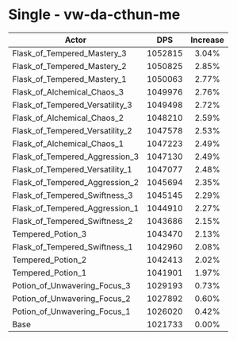 # Single - vw-da-cthun-me
| Actor | DPS | Increase |
|---|:---:|:---:|
|Flask_of_Tempered_Mastery_3|1052815|3.04%|
|Flask_of_Tempered_Mastery_2|1050825|2.85%|
|Flask_of_Tempered_Mastery_1|1050063|2.77%|
|Flask_of_Alchemical_Chaos_3|1049976|2.76%|
|Flask_of_Tempered_Versatility_3|1049498|2.72%|
|Flask_of_Alchemical_Chaos_2|1048210|2.59%|
|Flask_of_Tempered_Versatility_2|1047578|2.53%|
|Flask_of_Alchemical_Chaos_1|1047223|2.49%|
|Flask_of_Tempered_Aggression_3|1047130|2.49%|
|Flask_of_Tempered_Versatility_1|1047077|2.48%|
|Flask_of_Tempered_Aggression_2|1045694|2.35%|
|Flask_of_Tempered_Swiftness_3|1045145|2.29%|
|Flask_of_Tempered_Aggression_1|1044910|2.27%|
|Flask_of_Tempered_Swiftness_2|1043686|2.15%|
|Tempered_Potion_3|1043470|2.13%|
|Flask_of_Tempered_Swiftness_1|1042960|2.08%|
|Tempered_Potion_2|1042413|2.02%|
|Tempered_Potion_1|1041901|1.97%|
|Potion_of_Unwavering_Focus_3|1029193|0.73%|
|Potion_of_Unwavering_Focus_2|1027892|0.60%|
|Potion_of_Unwavering_Focus_1|1026020|0.42%|
|Base|1021733|0.00%|

